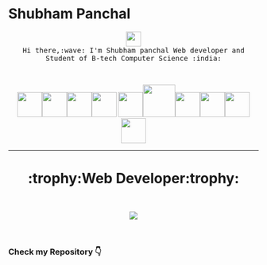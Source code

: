 # Shubham Panchal
<p align="center">
  <img src="https://user-images.githubusercontent.com/37283/35474109-8780aad4-0381-11e8-9dd8-2210d32151bf.png" width="30px">
 <br>
 <samp>
    Hi there,:wave: I'm Shubham panchal Web developer and Student of B-tech Computer Science :india:
  </samp> 
</p>
<br>
<p align="center">
<img src="https://cdn4.iconfinder.com/data/icons/business-finance-vol-1-28/512/13-512.png" width="50px"><img src="https://github.com/shubhDeveloper/Programming_Ic_Code/blob/master/spring.png?raw=true" width="50px"><img src="https://logos-download.com/wp-content/uploads/2016/10/Python_logo_icon.png" width="50px"><img src="https://github.com/shubhDeveloper/Programming_Ic_Code/blob/master/html.png?raw=true" width="50px"> <img src="https://github.com/shubhDeveloper/Programming_Ic_Code/blob/master/css%20(1).png?raw=true" width="50px"><img src="http://obscureproblemsandgotchas.com/wp-content/uploads/2018/06/bootstrap-stack-e1530246058846.png" width="65"><img src="https://github.com/shubhDeveloper/Programming_Ic_Code/blob/master/javascript%20(2).png?raw=true" width="50px"><img src="https://github.com/shubhDeveloper/Programming_Ic_Code/blob/master/git.png?raw=true" width="50px"><img src="https://github.com/shubhDeveloper/Programming_Ic_Code/blob/master/github.png?raw=true" width="50px"><img src="https://cdn0.iconfinder.com/data/icons/flat-round-system/512/ubuntu-512.png" width="50px">
</p>
<hr>

<h1 align="center">:trophy:Web Developer:trophy:</h1>
<br>

<p align="center">
<img  src="https://media-fastly.hackerearth.com/media/hackathon/accolite-java-developer-hiring-challenge/images/ee6dcb72-9-Hire_Accolite-15%20(1).jpg">
</p>
<br>
<h3> Check my Repository 👇</h3>
